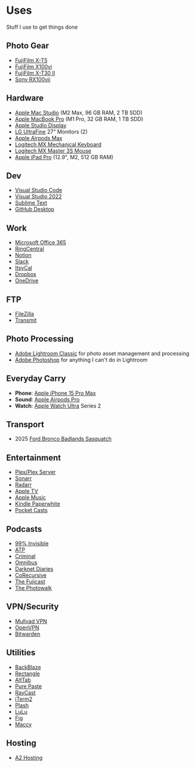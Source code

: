 # Uses
Stuff I use to get things done
## Photo Gear

 - [FujiFilm X-T5](https://fujifilm-x.com/global/products/cameras/x-t5/)
 - [FujiFilm X100vi](https://www.fujifilm-x.com/en-us/products/cameras/x100vi/)
 - [FujiFilm X-T30 II](https://www.fujifilm-x.com/en-us/products/cameras/x-t30-ii/)
 - [Sony RX100vii](https://electronics.sony.com/imaging/compact-cameras/all-vlog-compact-cameras/p/dscrx100m7-b)
  ## Hardware
 - [Apple Mac Studio](https://www.apple.com/mac-studio/) (M2 Max, 96 GB RAM, 2 TB SDD)  
 - [Apple MacBook Pro](https://www.apple.com/macbook-pro/) (M1 Pro, 32 GB RAM, 1 TB SDD)
 - [Apple Studio Display](https://www.apple.com/studio-display/)
 - [LG UltraFine](https://www.lg.com/us/business/ultrafine-monitors) 27" Monitors (2)
 - [Apple Airpods Max](https://www.apple.com/airpods-max/)
 - [Logitech MX Mechanical Keyboard](https://www.logitech.com/en-us/products/keyboards/mx-mechanical.html)
 - [Logitech MX Master 3S Mouse](https://www.logitech.com/en-us/products/mice/mx-master-3s.html)
 - [Apple iPad Pro](https://www.apple.com/ipad-pro/) (12.9", M2, 512 GB RAM)
## Dev
 - [Visual Studio Code](https://code.visualstudio.com/)
 - [Visual Studio 2022](https://visualstudio.microsoft.com/vs/)
 - [Sublime Text](https://www.sublimetext.com/)
 - [GitHub Desktop](https://desktop.github.com/)
## Work
 - [Microsoft Office 365](https://www.office.com/)
 - [RingCentral](https://www.ringcentral.com/)
 - [Notion](https://www.notion.so/)
 - [Slack](https://slack.com/)
 - [ItsyCal](https://github.com/sfsam/Itsycal)
 - [Dropbox](https://www.dropbox.com/)
 - [OneDrive](https://www.microsoft.com/en-us/microsoft-365/onedrive/online-cloud-storage)
## FTP
 - [FileZilla](https://filezilla-project.org/)
 - [Transmit](https://panic.com/transmit/)
## Photo Processing
 - [Adobe Lightroom Classic](https://www.adobe.com/products/photoshop-lightroom-classic.html) for photo asset management and processing
 - [Adobe Photoshop](https://www.adobe.com/products/photoshop.html) for anything I can't do in Lightroom
## Everyday Carry
 - **Phone**: [Apple iPhone 15 Pro Max](https://www.apple.com/iphone-15-pro/)
 - **Sound**: [Apple Airpods Pro](https://www.apple.com/airpods-pro/?campaign=true)
 - **Watch**: [Apple Watch Ultra](https://www.apple.com/watch/) Series 2
## Transport
 - 2025 [Ford Bronco Badlands Sasquatch](https://www.ford.com/suvs/bronco/)
## Entertainment
 - [Plex/Plex Server](https://www.plex.tv/)
 - [Sonarr](https://sonarr.tv/)
 - [Radarr](https://radarr.video/)
 - [Apple TV](https://www.apple.com/tv-home/)
 - [Apple Music](https://www.apple.com/apple-music/)
 - [Kindle Paperwhite](https://www.amazon.com/Kindle-Paperwhite-adjustable-Ad-Supported/dp/B08KTZ8249)
 - [Pocket Casts](https://pocketcasts.com/)
## Podcasts
 - [99% Invisible](https://99percentinvisible.org/)
 - [ATP](https://atp.fm/)
 - [Criminal](https://thisiscriminal.com/)
 - [Omnibus](https://www.omnibusproject.com/)
 - [Darknet Diaries](https://darknetdiaries.com/)
 - [CoRecursive](https://corecursive.com/)
 - [The Fujicast](https://www.fujicast.co.uk/)
 - [The Photowalk](https://photowalk.show/)   
## VPN/Security
 - [Mullvad VPN](https://mullvad.net/en) 
 - [OpenVPN](https://openvpn.net/)
 - [Bitwarden](https://bitwarden.com/)
## Utilities
 - [BackBlaze](https://www.backblaze.com/)
 - [Rectangle](https://rectangleapp.com/)
 - [AltTab](https://alt-tab-macos.netlify.app/)
 - [Pure Paste](https://sindresorhus.com/pure-paste)
 - [RayCast](https://www.raycast.com/)
 - [iTerm2](https://iterm2.com/)
 - [Plash](https://github.com/sindresorhus/Plash)
 - [LuLu](https://objective-see.org/products/lulu.html)
 - [Fig](https://fig.io/)
 - [Maccy](https://github.com/p0deje/Maccy)
## Hosting
 - [A2 Hosting](https://www.a2hosting.com/)
   
